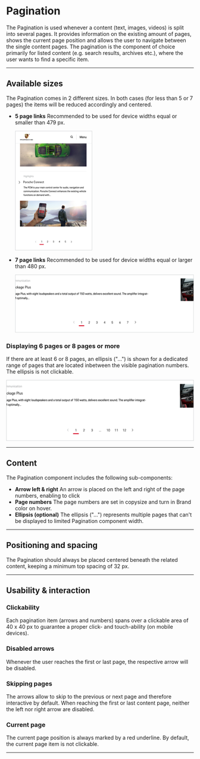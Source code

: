 # Pagination

The Pagination is used whenever a content (text, images, videos) is split into several pages. It provides information on the existing amount of pages, shows the current page position and allows the user to navigate between the single content pages. The pagination is the component of choice primarily for listed content (e.g. search results, archives etc.), where the user wants to find a specific item.

---

## Available sizes

The Pagination comes in 2 different sizes. In both cases (for less than 5 or 7 pages) the items will be reduced accordingly and centered.


- **5 page links** Recommended to be used for device widths equal or smaller than 479 px.
    
    ![Example for displaying 5 pages](./assets/pagination-mobile-5items.png) 

- **7 page links**
    Recommended to be used for device widths equal or larger than 480 px.
    
    ![Example for displaying 7 pages](./assets/pagination-desktop-7items.png) 

### Displaying 6 pages or 8 pages or more

If there are at least 6 or 8 pages, an ellipsis ("...") is shown for a dedicated range of pages that are located inbetween the visible pagination numbers. The ellipsis is not clickable.

![Example for displaying 8 pages or more](./assets/pagination-desktop-plus8.png)

---

## Content

The Pagination component includes the following sub-components:

- **Arrow left & right**
An arrow is placed on the left and right of the page numbers, enabling to click
- **Page numbers**
The page numbers are set in copysize and turn in Brand color on hover.
- **Ellipsis (optional)**
The ellipsis ("...") represents multiple pages that can't be displayed to limited Pagination component width.

---

## Positioning and spacing

The Pagination should always be placed centered beneath the related content, keeping a minimum top spacing of 32 px.

---

## Usability & interaction

### Clickability

Each pagination item (arrows and numbers) spans over a clickable area of 40 x 40 px to guarantee a proper click- and touch-ability (on mobile devices).

### Disabled arrows

Whenever the user reaches the first or last page, the respective arrow will be disabled.

### Skipping pages

The arrows allow to skip to the previous or next page and therefore interactive by default. When reaching the first or last content page, neither the left nor right arrow are disabled.

### Current page

The current page position is always marked by a red underline. By default, the current page item is not clickable.


---

